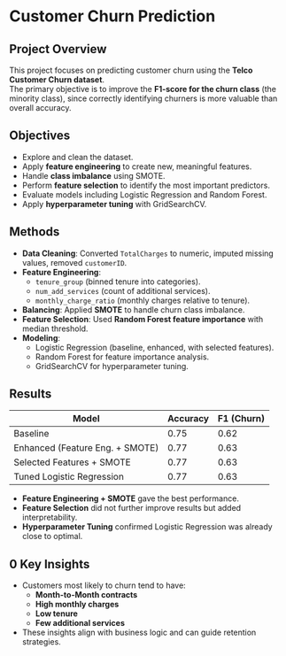# Customer Churn Prediction

##  Project Overview
This project focuses on predicting customer churn using the **Telco Customer Churn dataset**.  
The primary objective is to improve the **F1-score for the churn class** (the minority class), since correctly identifying churners is more valuable than overall accuracy.

##  Objectives
- Explore and clean the dataset.  
- Apply **feature engineering** to create new, meaningful features.  
- Handle **class imbalance** using SMOTE.  
- Perform **feature selection** to identify the most important predictors.  
- Evaluate models including Logistic Regression and Random Forest.  
- Apply **hyperparameter tuning** with GridSearchCV.  

##  Methods
- **Data Cleaning**: Converted `TotalCharges` to numeric, imputed missing values, removed `customerID`.  
- **Feature Engineering**:
  - `tenure_group` (binned tenure into categories).  
  - `num_add_services` (count of additional services).  
  - `monthly_charge_ratio` (monthly charges relative to tenure).  
- **Balancing**: Applied **SMOTE** to handle churn class imbalance.  
- **Feature Selection**: Used **Random Forest feature importance** with median threshold.  
- **Modeling**:
  - Logistic Regression (baseline, enhanced, with selected features).  
  - Random Forest for feature importance analysis.  
  - GridSearchCV for hyperparameter tuning.  

##  Results

| Model                          | Accuracy | F1 (Churn) |
|--------------------------------|----------|------------|
| Baseline                       | 0.75     | 0.62       |
| Enhanced (Feature Eng. + SMOTE)| 0.77     | 0.63       |
| Selected Features + SMOTE      | 0.77     | 0.63       |
| Tuned Logistic Regression      | 0.77     | 0.63       |

- **Feature Engineering + SMOTE** gave the best performance.  
- **Feature Selection** did not further improve results but added interpretability.  
- **Hyperparameter Tuning** confirmed Logistic Regression was already close to optimal.  

## 0 Key Insights
- Customers most likely to churn tend to have:
  - **Month-to-Month contracts**  
  - **High monthly charges**  
  - **Low tenure**  
  - **Few additional services**  
- These insights align with business logic and can guide retention strategies.  
